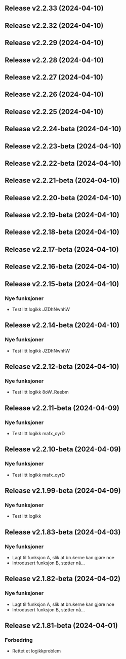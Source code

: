## Release v2.2.33 (2024-04-10)

## Release v2.2.32 (2024-04-10)

## Release v2.2.29 (2024-04-10)

## Release v2.2.28 (2024-04-10)

## Release v2.2.27 (2024-04-10)

## Release v2.2.26 (2024-04-10)

## Release v2.2.25 (2024-04-10)

## Release v2.2.24-beta (2024-04-10)

## Release v2.2.23-beta (2024-04-10)

## Release v2.2.22-beta (2024-04-10)

## Release v2.2.21-beta (2024-04-10)

## Release v2.2.20-beta (2024-04-10)

## Release v2.2.19-beta (2024-04-10)

## Release v2.2.18-beta (2024-04-10)

## Release v2.2.17-beta (2024-04-10)

## Release v2.2.16-beta (2024-04-10)

## Release v2.2.15-beta (2024-04-10)

### Nye funksjoner

- Test litt logikk JZDhNwhhW

## Release v2.2.14-beta (2024-04-10)

### Nye funksjoner

- Test litt logikk JZDhNwhhW

## Release v2.2.12-beta (2024-04-10)

### Nye funksjoner

- Test litt logikk 8oW_Reebm

## Release v2.2.11-beta (2024-04-09)

### Nye funksjoner

- Test litt logikk mafx_oyrD

## Release v2.2.10-beta (2024-04-09)

### Nye funksjoner

- Test litt logikk mafx_oyrD

## Release v2.1.99-beta (2024-04-09)

### Nye funksjoner

- Test litt logikk

## Release v2.1.83-beta (2024-04-03)

### Nye funksjoner

- Lagt til funksjon A, slik at brukerne kan gjøre noe
- Introdusert funksjon B, støtter nå...

## Release v2.1.82-beta (2024-04-02)

### Nye funksjoner

- Lagt til funksjon A, slik at brukerne kan gjøre noe
- Introdusert funksjon B, støtter nå...

## Release v2.1.81-beta (2024-04-01)

### Forbedring

- Rettet et logikkproblem
